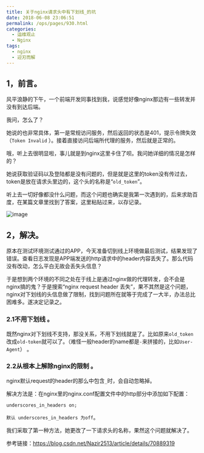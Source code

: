 ```yaml
---
title: 关于nginx请求头中有下划线_的坑
date: 2018-06-08 23:06:51
permalink: /ops/pages/930.html
categories:
  - 运维观止
  - Nginx
tags:
  - nginx
  - 迎刃而解
---
```


## 1，前言。

风平浪静的下午，一个前端开发同事找到我，说感觉好像nginx那边有一些转发并没有到达后端。

我问，怎么了？

她说的也非常具体，第一是常规访问服务，然后返回的状态是401，提示令牌失效（`Token Invalid` ）。接着直接访问后端所代理的服务，然后就是正常的。

哦，听上去很明显啦，事儿就是到nginx这里卡住了呗。我问她详细的情况是怎样的？

她说获取验证码以及登陆都是没有问题的，但是就是这里的token没有传过去，token是放在请求头里边的，这个头的名称是“`old_token`”。

听上去一切好像都没什么问题，而这个问题也确实是我第一次遇到的，后来求助百度，在某篇文章里找到了答案，这里粘贴过来，以存记录。

![image](http://t.eryajf.net/imgs/2021/09/de6d2228a3d8cc36.jpg)

## 2，解决。

原本在测试环境测试通过的APP，今天准备切到线上环境做最后测试，结果发现了错误。查看日志发现是APP端发送的http请求中的header内容丢失了。那么代码没有改动，怎么平白无故会丢失头信息？



于是想到两个环境的不同之处在于线上是通过nginx做的代理转发，会不会是nginx搞的鬼？于是搜索“nginx request header 丢失”，果不其然是这个问题，nginx对下划线的头信息做了限制，找到问题所在就等于完成了一大半，办法总比困难多。遂决定记录之。

### 2.1不用下划线 。

既然nginx对下划线不支持，那没关系，不用下划线就是了。比如原来`old_token`改成`old-token`就可以了。（难怪一般header的name都是`-`来拼接的，比如`User-Agent`） 。

### 2.2从根本上解除nginx的限制 。

nginx默认request的header的那么中包含`_`时，会自动忽略掉。

解决方法是：在nginx里的nginx.conf配置文件中的http部分中添加如下配置：

```shell
underscores_in_headers on;
```

`默认 underscores_in_headers 为off`。

我们采取了第一种方法，她更改了一下请求头的名称，果然这个问题就解决了。

参考链接：https://blog.csdn.net/Nazir2513/article/details/70889319

